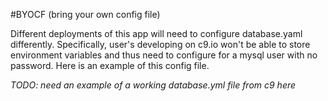 #BYOCF (bring your own config file)

Different deployments of this app will need to configure database.yaml differently. Specifically, user's developing on c9.io won't be able to store environment variables and thus need to configure for a mysql user with no password. Here is an example of this config file.

_TODO: need an example of a working database.yml file from c9 here_